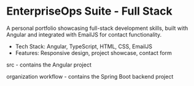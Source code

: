 # EnterpriseOps Suite - Full Stack
A personal portfolio showcasing full-stack development skills, built with Angular and integrated with EmailJS for contact functionality.
- Tech Stack: Angular, TypeScript, HTML, CSS, EmailJS
- Features: Responsive design, project showcase, contact form

src - contains the Angular project 

organization workflow - contains the Spring Boot backend project 

